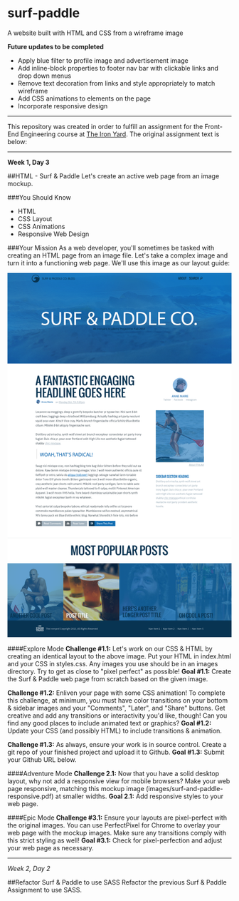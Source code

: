 # surf-paddle
A website built with HTML and CSS from a wireframe image

**Future updates to be completed**
* Apply blue filter to profile image and advertisement image
* Add inline-block properties to footer nav bar with clickable links and drop down menus
* Remove text decoration from links and style appropriately to match wireframe
* Add CSS animations to elements on the page
* Incorporate responsive design

----------------------------------

This repository was created in order to fulfill an assignment for the Front-End Engineering course at [The Iron Yard](https://www.theironyard.com/locations/charleston.html "The Iron Yard"). The original assignment text is below:

----------------------------------

**Week 1, Day 3**

##HTML - Surf & Paddle
Let's create an active web page from an image mockup.

###You Should Know
* HTML
* CSS Layout
* CSS Animations
* Responsive Web Design

###Your Mission
As a web developer, you'll sometimes be tasked with creating an HTML page from an image file. Let's take a complex image and turn it into a functioning web page. We'll use this image as our layout guide: 

![alt text](https://raw.githubusercontent.com/adlondon/surf-paddle/master/surf-and-paddle.png "Surf and Paddle Wireframe")

####Explore Mode
**Challenge #1.1:** Let's work on our CSS & HTML by creating an identical layout to the above image. Put your HTML in index.html and your CSS in styles.css. Any images you use should be in an images directory. Try to get as close to "pixel perfect" as possible! 
**Goal #1.1:** Create the Surf & Paddle web page from scratch based on the given image.

**Challenge #1.2:** Enliven your page with some CSS animation! To complete this challenge, at minimum, you must have color transitions on your bottom & sidebar images and your "Comments", "Later", and "Share" buttons. Get creative and add any transitions or interactivity you'd like, though! Can you find any good places to include animated text or graphics? 
**Goal #1.2:** Update your CSS (and possibly HTML) to include transitions & animation.

**Challenge #1.3:** As always, ensure your work is in source control. Create a git repo of your finished project and upload it to Github. 
**Goal #1.3:** Submit your Github URL below.

####Adventure Mode
**Challenge 2.1:** Now that you have a solid desktop layout, why not add a responsive view for mobile browsers? Make your web page responsive, matching this mockup image (images/surf-and-paddle-responsive.pdf) at smaller widths. 
**Goal 2.1:** Add responsive styles to your web page.

####Epic Mode
**Challenge #3.1:** Ensure your layouts are pixel-perfect with the original images. You can use PerfectPixel for Chrome to overlay your web page with the mockup images. Make sure any transitions comply with this strict styling as well! 
**Goal #3.1:** Check for pixel-perfection and adjust your web page as necessary.

----------------------------------

*Week 2, Day 2*

##Refactor Surf & Paddle to use SASS
Refactor the previous Surf & Paddle Assignment to use SASS.
